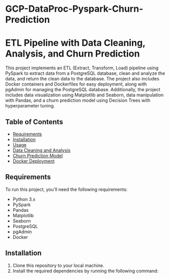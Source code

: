 # GCP-DataProc-Pyspark-Churn-Prediction

# ETL Pipeline with Data Cleaning, Analysis, and Churn Prediction

This project implements an ETL (Extract, Transform, Load) pipeline using PySpark to extract data from a PostgreSQL database, clean and analyze the data, and return the clean data to the database. The project also includes Docker containers and Dockerfiles for easy deployment, along with pgAdmin for managing the PostgreSQL database. Additionally, the project includes data visualization using Matplotlib and Seaborn, data manipulation with Pandas, and a churn prediction model using Decision Trees with hyperparameter tuning.

## Table of Contents
- [Requirements](#requirements)
- [Installation](#installation)
- [Usage](#usage)
- [Data Cleaning and Analysis](#data-cleaning-and-analysis)
- [Churn Prediction Model](#churn-prediction-model)
- [Docker Deployment](#docker-deployment)

## Requirements
To run this project, you'll need the following requirements:
- Python 3.x
- PySpark
- Pandas
- Matplotlib
- Seaborn
- PostgreSQL
- pgAdmin
- Docker

## Installation
1. Clone this repository to your local machine.
2. Install the required dependencies by running the following command:
